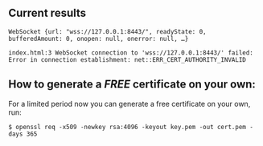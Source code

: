 ## Current results

```
WebSocket {url: "wss://127.0.0.1:8443/", readyState: 0, bufferedAmount: 0, onopen: null, onerror: null, …}

index.html:3 WebSocket connection to 'wss://127.0.0.1:8443/' failed: Error in connection establishment: net::ERR_CERT_AUTHORITY_INVALID
```

## How to generate a *FREE* certificate on your own:

For a limited period now you can generate a free certificate on your own, run:

```
$ openssl req -x509 -newkey rsa:4096 -keyout key.pem -out cert.pem -days 365
```
